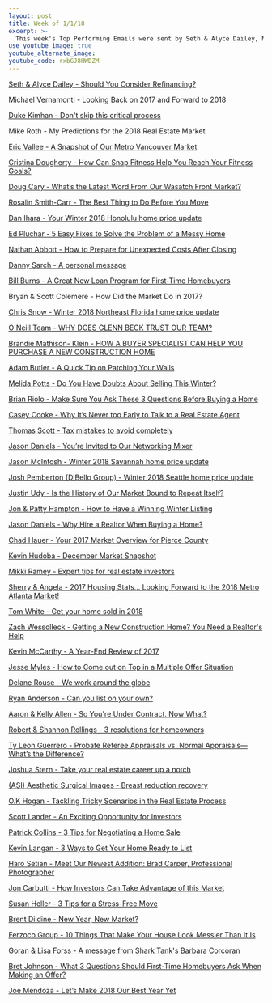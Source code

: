 ```yaml
---
layout: post
title: Week of 1/1/18
excerpt: >-
  This week's Top Performing Emails were sent by Seth & Alyce Dailey, Michael Vernamonti, Duke Kimhan, Mike Roth, and Eric Vallee
use_youtube_image: true
youtube_alternate_image:
youtube_code: rxbGJ8HWDZM
---
```

<a href="http://p0.vresp.com/3HlPbl" target="_blank">Seth & Alyce Dailey - Should You Consider Refinancing?</a>

Michael Vernamonti - Looking Back on 2017 and Forward to 2018

<a href="https://t.e2ma.net/message/rnmitc/rfoisz" target="_blank">Duke Kimhan - Don't skip this critical process</a>

Mike Roth - My Predictions for the 2018 Real Estate Market

<a href="http://p0.vresp.com/8qIV5z" target="_blank">Eric Vallee - A Snapshot of Our Metro Vancouver Market</a>

<a href="https://t.e2ma.net/webview/o9hv2/0c630137c54fa1f14bf50da135fba8ea" target="_blank">Cristina Dougherty - How Can Snap Fitness Help You Reach Your Fitness Goals?</a>

<a href="https://t.e2ma.net/webview/j2fhi/6d53d4eb3d2a25046e3148b16bbb5bcc" target="_blank">Doug Cary - What’s the Latest Word From Our Wasatch Front Market?</a>

<a href="http://p0.vresp.com/auRUtX" target="_blank">Rosalin Smith-Carr - The Best Thing to Do Before You Move</a>

<a href="http://p0.vresp.com/VH9pPn" target="_blank">Dan Ihara - Your Winter 2018 Honolulu home price update</a>

<a href="https://t.e2ma.net/webview/9mv07/aa2e62597f4aea21961a43fd93f3d107" target="_blank">Ed Pluchar - 5 Easy Fixes to Solve the Problem of a Messy Home</a>

<a href="https://t.e2ma.net/webview/o8sesb/4e85d2654480ca2fbf58d0d690f11756" target="_blank">Nathan Abbott - How to Prepare for Unexpected Costs After Closing</a>

<a href="http://p0.vresp.com/vkHHkj" target="_blank">Danny Sarch - A personal message</a>

<a href="https://t.e2ma.net/webview/nbm5n/53ea971c5fa4f7d7892f58f9a0f4db7d" target="_blank">Bill Burns - A Great New Loan Program for First-Time Homebuyers</a>

Bryan & Scott Colemere - How Did the Market Do in 2017?

<a href="https://t.e2ma.net/webview/d7k7n/90da61f814735c6be8e597f0c89c6a17" target="_blank">Chris Snow - Winter 2018 Northeast Florida home price update</a>

<a href="http://p0.vresp.com/W3ufa3" target="_blank">O'Neill Team - WHY DOES GLENN BECK TRUST OUR TEAM?</a>

<a href="http://p0.vresp.com/M9EiH8" target="_blank">Brandie Mathison- Klein - 	HOW A BUYER SPECIALIST CAN HELP YOU PURCHASE A NEW CONSTRUCTION HOME</a>

<a href="http://p0.vresp.com/W8FQry" target="_blank">Adam Butler - A Quick Tip on Patching Your Walls</a>

<a href="http://p0.vresp.com/NX9oS9" target="_blank">Melida Potts - Do You Have Doubts About Selling This Winter?</a>

<a href="http://p0.vresp.com/joAdSX" target="_blank">Brian Riolo - Make Sure You Ask These 3 Questions Before Buying a Home</a>

<a href="http://p0.vresp.com/hrVfuX" target="_blank">Casey Cooke - Why It’s Never too Early to Talk to a Real Estate Agent</a>

<a href="http://p0.vresp.com/m5gbib" target="_blank">Thomas Scott - Tax mistakes to avoid completely</a>

<a href="https://t.e2ma.net/webview/xzygz/ff1d2dca47886122ceb93cb735b87b18" target="_blank">Jason Daniels - You’re Invited to Our Networking Mixer</a>

<a href="https://t.e2ma.net/webview/6irrrb/fd1e67c3234efb326bb457be10681e56" target="_blank">Jason McIntosh - Winter 2018 Savannah home price update</a>

<a href="http://p0.vresp.com/Qvyb0F" target="_blank">Josh Pemberton (DiBello Group) - Winter 2018 Seattle home price update</a>

<a href="http://p0.vresp.com/g6YDVQ" target="_blank">Justin Udy - Is the History of Our Market Bound to Repeat Itself?</a>

<a href="http://p0.vresp.com/9H5Ek4" target="_blank">Jon & Patty Hampton - How to Have a Winning Winter Listing</a>

<a href="https://t.e2ma.net/webview/tondz/88e29f2fdbb2d1dbf5de4f0a39b0d3a7" target="_blank">Jason Daniels - Why Hire a Realtor When Buying a Home?</a>

<a href="http://p0.vresp.com/dgt2En" target="_blank">Chad Hauer - Your 2017 Market Overview for Pierce County</a>

<a href="http://p0.vresp.com/f8pJrb" target="_blank">Kevin Hudoba - December Market Snapshot</a>

<a href="http://p0.vresp.com/IbnrX0" target="_blank">Mikki Ramey - Expert tips for real estate investors</a>

<a href="http://p0.vresp.com/PjtVSC" target="_blank">Sherry & Angela - 	2017 Housing Stats… Looking Forward to the 2018 Metro Atlanta Market!</a>

<a href="http://p0.vresp.com/IJ7ew7" target="_blank">Tom White - Get your home sold in 2018</a>

<a href="http://p0.vresp.com/g9wCvR" target="_blank">Zach Wessolleck - Getting a New Construction Home? You Need a Realtor's Help</a>

<a href="http://p0.vresp.com/NOIGmd" target="_blank">Kevin McCarthy - A Year-End Review of 2017</a>

<a href="http://p0.vresp.com/yNh6FG" target="_blank">Jesse Myles - How to Come out on Top in a Multiple Offer Situation</a>

<a href="http://p0.vresp.com/Xz7KVn" target="_blank">Delane Rouse - We work around the globe</a>

<a href="http://p0.vresp.com/SJK3A0" target="_blank">Ryan Anderson - Can you list on your own?</a>

<a href="http://p0.vresp.com/84JCdL" target="_blank">Aaron & Kelly Allen - So You're Under Contract. Now What?</a>

<a href="http://p0.vresp.com/4ik1R3" target="_blank">Robert & Shannon Rollings - 	3 resolutions for homeowners</a>

<a href="http://p0.vresp.com/Vo8yWe" target="_blank">Ty Leon Guerrero - Probate Referee Appraisals vs. Normal Appraisals—What’s the Difference?</a>

<a href="http://p0.vresp.com/SIRijh" target="_blank">Joshua Stern - 	Take your real estate career up a notch</a>

<a href="http://p0.vresp.com/38jAxa" target="_blank">(ASI) Aesthetic Surgical Images - Breast reduction recovery</a>

<a href="http://p0.vresp.com/9FV5mL" target="_blank">O.K Hogan - Tackling Tricky Scenarios in the Real Estate Process</a>

<a href="http://p0.vresp.com/GqOvob" target="_blank">Scott Lander - An Exciting Opportunity for Investors</a>

<a href="http://p0.vresp.com/gAdb6L" target="_blank">Patrick Collins - 3 Tips for Negotiating a Home Sale</a>

<a href="http://p0.vresp.com/3KPwG0" target="_blank">Kevin Langan - 3 Ways to Get Your Home Ready to List</a>

<a href="http://p0.vresp.com/IPJ3Gb" target="_blank">Haro Setian - Meet Our Newest Addition: Brad Carper, Professional Photographer</a>

<a href="http://p0.vresp.com/UaPamq" target="_blank">Jon Carbutti - How Investors Can Take Advantage of this Market</a>

<a href="http://p0.vresp.com/Ul6Kl0" target="_blank">Susan Heller - 3 Tips for a Stress-Free Move</a>

<a href="http://p0.vresp.com/mSNLNg" target="_blank">Brent Dildine - New Year, New Market?</a>

<a href="http://p0.vresp.com/0tgV57" target="_blank">Ferzoco Group - 10 Things That Make Your House Look Messier Than It Is</a>

<a href="http://p0.vresp.com/LZxgFp" target="_blank">Goran & Lisa Forss - A message from Shark Tank's Barbara Corcoran</a>

<a href="http://p0.vresp.com/GLZiZX" target="_blank">Bret Johnson - What 3 Questions Should First-Time Homebuyers Ask When Making an Offer?</a>

<a href="http://p0.vresp.com/6W4KeB" target="_blank">Joe Mendoza - Let’s Make 2018 Our Best Year Yet</a>

